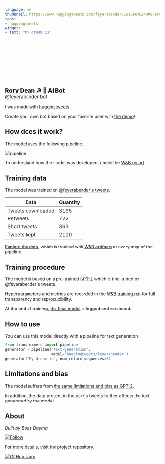 ```yaml
---
language: en
thumbnail: https://www.huggingtweets.com/feyerabender/1616669524008/predictions.png
tags:
- huggingtweets
widget:
- text: "My dream is"
---
```


<div>
<div style="width: 132px; height:132px; border-radius: 50%; background-size: cover; background-image: url('https://pbs.twimg.com/profile_images/1370161206158360579/_G9rCdzT_400x400.jpg')">
</div>
<div style="margin-top: 8px; font-size: 19px; font-weight: 800">Rory Dean ☭ 🤖 AI Bot </div>
<div style="font-size: 15px">@feyerabender bot</div>
</div>

I was made with [huggingtweets](https://github.com/borisdayma/huggingtweets).

Create your own bot based on your favorite user with [the demo](https://colab.research.google.com/github/borisdayma/huggingtweets/blob/master/huggingtweets-demo.ipynb)!

## How does it work?

The model uses the following pipeline.

![pipeline](https://github.com/borisdayma/huggingtweets/blob/master/img/pipeline.png?raw=true)

To understand how the model was developed, check the [W&B report](https://wandb.ai/wandb/huggingtweets/reports/HuggingTweets-Train-a-Model-to-Generate-Tweets--VmlldzoxMTY5MjI).

## Training data

The model was trained on [@feyerabender's tweets](https://twitter.com/feyerabender).

| Data | Quantity |
| --- | --- |
| Tweets downloaded | 3195 |
| Retweets | 722 |
| Short tweets | 363 |
| Tweets kept | 2110 |

[Explore the data](https://wandb.ai/wandb/huggingtweets/runs/1cjspfal/artifacts), which is tracked with [W&B artifacts](https://docs.wandb.com/artifacts) at every step of the pipeline.

## Training procedure

The model is based on a pre-trained [GPT-2](https://huggingface.co/gpt2) which is fine-tuned on @feyerabender's tweets.

Hyperparameters and metrics are recorded in the [W&B training run](https://wandb.ai/wandb/huggingtweets/runs/17iujs5g) for full transparency and reproducibility.

At the end of training, [the final model](https://wandb.ai/wandb/huggingtweets/runs/17iujs5g/artifacts) is logged and versioned.

## How to use

You can use this model directly with a pipeline for text generation:

```python
from transformers import pipeline
generator = pipeline('text-generation',
                     model='huggingtweets/feyerabender')
generator("My dream is", num_return_sequences=5)
```

## Limitations and bias

The model suffers from [the same limitations and bias as GPT-2](https://huggingface.co/gpt2#limitations-and-bias).

In addition, the data present in the user's tweets further affects the text generated by the model.

## About

*Built by Boris Dayma*

[![Follow](https://img.shields.io/twitter/follow/borisdayma?style=social)](https://twitter.com/intent/follow?screen_name=borisdayma)

For more details, visit the project repository.

[![GitHub stars](https://img.shields.io/github/stars/borisdayma/huggingtweets?style=social)](https://github.com/borisdayma/huggingtweets)
